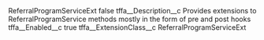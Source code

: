 <?xml version="1.0" encoding="UTF-8"?>
<CustomMetadata xmlns="http://soap.sforce.com/2006/04/metadata" xmlns:xsi="http://www.w3.org/2001/XMLSchema-instance" xmlns:xsd="http://www.w3.org/2001/XMLSchema">
    <label>ReferralProgramServiceExt</label>
    <protected>false</protected>
    <values>
        <field>tffa__Description__c</field>
        <value xsi:type="xsd:string">Provides extensions to ReferralProgramService methods mostly in the form of pre and post hooks</value>
    </values>
    <values>
        <field>tffa__Enabled__c</field>
        <value xsi:type="xsd:boolean">true</value>
    </values>
    <values>
        <field>tffa__ExtensionClass__c</field>
        <value xsi:type="xsd:string">ReferralProgramServiceExt</value>
    </values>
</CustomMetadata>
